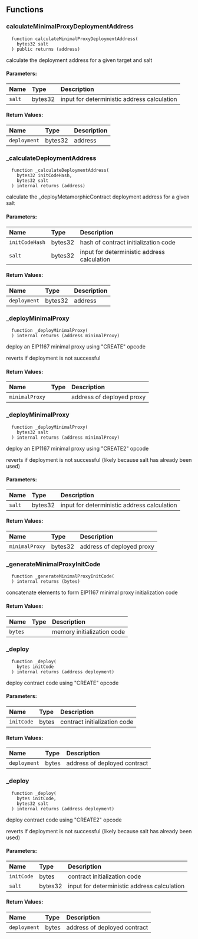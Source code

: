 


## Functions
### calculateMinimalProxyDeploymentAddress
```solidity
  function calculateMinimalProxyDeploymentAddress(
    bytes32 salt
  ) public returns (address)
```
calculate the deployment address for a given target and salt


#### Parameters:
| Name | Type | Description                                                          |
| :--- | :--- | :------------------------------------------------------------------- |
|`salt` | bytes32 | input for deterministic address calculation

#### Return Values:
| Name                           | Type          | Description                                                                  |
| :----------------------------- | :------------ | :--------------------------------------------------------------------------- |
|`deployment`| bytes32 | address
### _calculateDeploymentAddress
```solidity
  function _calculateDeploymentAddress(
    bytes32 initCodeHash,
    bytes32 salt
  ) internal returns (address)
```
calculate the _deployMetamorphicContract deployment address for a given salt


#### Parameters:
| Name | Type | Description                                                          |
| :--- | :--- | :------------------------------------------------------------------- |
|`initCodeHash` | bytes32 | hash of contract initialization code
|`salt` | bytes32 | input for deterministic address calculation

#### Return Values:
| Name                           | Type          | Description                                                                  |
| :----------------------------- | :------------ | :--------------------------------------------------------------------------- |
|`deployment`| bytes32 | address
### _deployMinimalProxy
```solidity
  function _deployMinimalProxy(
  ) internal returns (address minimalProxy)
```
deploy an EIP1167 minimal proxy using "CREATE" opcode

reverts if deployment is not successful


#### Return Values:
| Name                           | Type          | Description                                                                  |
| :----------------------------- | :------------ | :--------------------------------------------------------------------------- |
|`minimalProxy`|  | address of deployed proxy
### _deployMinimalProxy
```solidity
  function _deployMinimalProxy(
    bytes32 salt
  ) internal returns (address minimalProxy)
```
deploy an EIP1167 minimal proxy using "CREATE2" opcode

reverts if deployment is not successful (likely because salt has already been used)

#### Parameters:
| Name | Type | Description                                                          |
| :--- | :--- | :------------------------------------------------------------------- |
|`salt` | bytes32 | input for deterministic address calculation

#### Return Values:
| Name                           | Type          | Description                                                                  |
| :----------------------------- | :------------ | :--------------------------------------------------------------------------- |
|`minimalProxy`| bytes32 | address of deployed proxy
### _generateMinimalProxyInitCode
```solidity
  function _generateMinimalProxyInitCode(
  ) internal returns (bytes)
```
concatenate elements to form EIP1167 minimal proxy initialization code



#### Return Values:
| Name                           | Type          | Description                                                                  |
| :----------------------------- | :------------ | :--------------------------------------------------------------------------- |
|`bytes`|  | memory initialization code
### _deploy
```solidity
  function _deploy(
    bytes initCode
  ) internal returns (address deployment)
```
deploy contract code using "CREATE" opcode


#### Parameters:
| Name | Type | Description                                                          |
| :--- | :--- | :------------------------------------------------------------------- |
|`initCode` | bytes | contract initialization code

#### Return Values:
| Name                           | Type          | Description                                                                  |
| :----------------------------- | :------------ | :--------------------------------------------------------------------------- |
|`deployment`| bytes | address of deployed contract
### _deploy
```solidity
  function _deploy(
    bytes initCode,
    bytes32 salt
  ) internal returns (address deployment)
```
deploy contract code using "CREATE2" opcode

reverts if deployment is not successful (likely because salt has already been used)

#### Parameters:
| Name | Type | Description                                                          |
| :--- | :--- | :------------------------------------------------------------------- |
|`initCode` | bytes | contract initialization code
|`salt` | bytes32 | input for deterministic address calculation

#### Return Values:
| Name                           | Type          | Description                                                                  |
| :----------------------------- | :------------ | :--------------------------------------------------------------------------- |
|`deployment`| bytes | address of deployed contract
